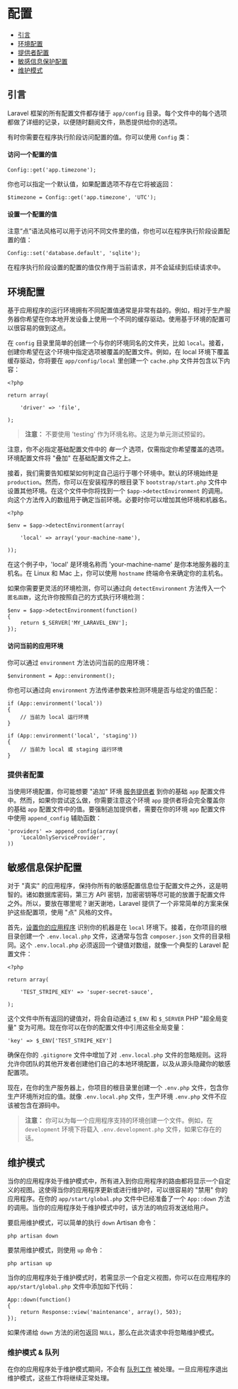 # 配置

- [引言](#introduction)
- [环境配置](#environment-configuration)
- [提供者配置](#provider-configuration)
- [敏感信息保护配置](#protecting-sensitive-configuration)
- [维护模式](#maintenance-mode)

<a name="introduction"></a>
## 引言

Laravel 框架的所有配置文件都存储于 `app/config` 目录。每个文件中的每个选项都做了详细的记录，以便随时翻阅文件，熟悉提供给你的选项。

有时你需要在程序执行阶段访问配置的值。你可以使用 `Config` 类：

#### 访问一个配置的值

	Config::get('app.timezone');

你也可以指定一个默认值，如果配置选项不存在它将被返回：

	$timezone = Config::get('app.timezone', 'UTC');

#### 设置一个配置的值

注意“点”语法风格可以用于访问不同文件里的值，你也可以在程序执行阶段设置配置的值：

	Config::set('database.default', 'sqlite');

在程序执行阶段设置的配置的值仅作用于当前请求，并不会延续到后续请求中。

<a name="environment-configuration"></a>
## 环境配置

基于应用程序的运行环境拥有不同配置值通常是非常有益的。例如，相对于生产服务器你希望在你本地开发设备上使用一个不同的缓存驱动。使用基于环境的配置可以很容易的做到这点。

在 `config` 目录里简单的创建一个与你的环境同名的文件夹，比如 `local`。接着，创建你希望在这个环境中指定选项被覆盖的配置文件。例如，在 local 环境下覆盖缓存驱动，你将要在 `app/config/local` 里创建一个 `cache.php` 文件并包含以下内容：

	<?php

	return array(

		'driver' => 'file',

	);

> **注意：** 不要使用 'testing' 作为环境名称。这是为单元测试预留的。

注意，你不必指定基础配置文件中的 _每一个_ 选项，仅需指定你希望覆盖的选项。环境配置文件将 "叠加" 在基础配置文件之上。

接着，我们需要告知框架如何判定自己运行于哪个环境中。默认的环境始终是 `production`。然而，你可以在安装程序的根目录下 `bootstrap/start.php` 文件中设置其他环境。在这个文件中你将找到一个 `$app->detectEnvironment` 的调用。向这个方法传入的数组用于确定当前环境。必要时你可以增加其他环境和机器名。

    <?php

    $env = $app->detectEnvironment(array(

        'local' => array('your-machine-name'),

    ));

在这个例子中，'local' 是环境名称而 'your-machine-name' 是你本地服务器的主机名。在 Linux 和 Mac 上，你可以使用 `hostname` 终端命令来确定你的主机名。

如果你需要更灵活的环境检测，你可以通过向 `detectEnvironment` 方法传入一个 `匿名函数`，这允许你按照自己的方式执行环境检测：

	$env = $app->detectEnvironment(function()
	{
		return $_SERVER['MY_LARAVEL_ENV'];
	});

#### 访问当前的应用环境

你可以通过 `environment` 方法访问当前的应用环境：

	$environment = App::environment();

你也可以通过向 `environment` 方法传递参数来检测环境是否与给定的值匹配：

	if (App::environment('local'))
	{
		// 当前为 local 运行环境
	}

	if (App::environment('local', 'staging'))
	{
		// 当前为 local 或 staging 运行环境
	}

<a name="provider-configuration"></a>
### 提供者配置

当使用环境配置，你可能想要 "追加" 环境 [服务提供者](ioc.md#service-providers) 到你的基础 `app` 配置文件中。然而，如果你尝试这么做，你需要注意这个环境 `app` 提供者将会完全覆盖你的基础 `app` 配置文件中的值。要强制追加提供者，需要在你的环境 `app` 配置文件中使用 `append_config` 辅助函数：

	'providers' => append_config(array(
		'LocalOnlyServiceProvider',
	))

<a name="protecting-sensitive-configuration"></a>
## 敏感信息保护配置

对于 "真实" 的应用程序，保持你所有的敏感配置信息位于配置文件之外，这是明智的。诸如数据库密码，第三方 API 密钥，加密密钥等尽可能的放置于配置文件之外。所以，要放在哪里呢？谢天谢地，Laravel 提供了一个非常简单的方案来保护这些配置项，使用 "点" 风格的文件。

首先，[设置你的应用程序](configuration.md#environment-configuration) 识别你的机器是在 `local` 环境下。接着，在你项目的根目录创建一个 `.env.local.php` 文件，这通常与包含 `composer.json` 文件的目录相同。这个 `.env.local.php` 必须返回一个键值对数组，就像一个典型的 Laravel 配置文件：

	<?php

	return array(

		'TEST_STRIPE_KEY' => 'super-secret-sauce',

	);

这个文件中所有返回的键值对，将会自动通过 `$_ENV` 和 `$_SERVER` PHP "超全局变量" 变为可用。现在你可以在你的配置文件中引用这些全局变量：

	'key' => $_ENV['TEST_STRIPE_KEY']

确保在你的 `.gitignore` 文件中增加了对 `.env.local.php` 文件的忽略规则。这将允许你团队的其他开发者创建他们自己的本地环境配置，以及从源头隐藏你的敏感配置项。

现在，在你的生产服务器上，你项目的根目录里创建一个 `.env.php` 文件，包含你生产环境所对应的值。就像 `.env.local.php` 文件，生产环境 `.env.php` 文件不应该被包含在源码中。

> **注意：** 你可以为每一个应用程序支持的环境创建一个文件。例如，在 `development` 环境下将载入 `.env.development.php` 文件，如果它存在的话。

<a name="maintenance-mode"></a>
## 维护模式

当你的应用程序处于维护模式中，所有进入到你应用程序的路由都将显示一个自定义的视图。这使得当你的应用程序更新或进行维护时，可以很容易的 "禁用" 你的应用程序。在你的 `app/start/global.php` 文件中已经准备了一个 `App::down` 方法的调用。当你的应用程序处于维护模式中时，该方法的响应将发送给用户。

要启用维护模式，可以简单的执行 `down` Artisan 命令：

	php artisan down

要禁用维护模式，则使用 `up` 命令：

	php artisan up

当你的应用程序处于维护模式时，若需显示一个自定义视图，你可以在应用程序的 `app/start/global.php` 文件中添加如下代码：

	App::down(function()
	{
		return Response::view('maintenance', array(), 503);
	});

如果传递给 `down` 方法的闭包返回 `NULL`，那么在此次请求中将忽略维护模式。

### 维护模式 & 队列

在你的应用程序处于维护模式期间，不会有 [队列工作](queues.md) 被处理。一旦应用程序退出维护模式，这些工作将继续正常处理。
